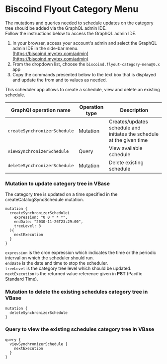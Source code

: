 # Biscoind Flyout Category Menu

The mutations and queries needed to schedule updates on the category tree should be added via the GraphQL admin IDE.  
Follow the instructions below to access the GraphQL admin IDE.  

1. In your browser, access your account's admin and select the GraphQL admin IDE in the side-bar menu.  
[https://biscoind.myvtex.com/admin](https://biscoind.myvtex.com/admin)  
2. From the dropdown list, choose the `biscoind.flyout-category-menu@0.x` app 
3. Copy the commands presented below to the text box that is displayed and update the from and to values as needed.  

This scheduler app allows to create a schedule, view and delete an existing schedule.  

| GraphQl operation name | Operation type |Description|
| ------------------- | ----------- | ----------|
| `createSynchronizerSchedule` |Mutation |Creates/updates schedule and initiates the schedule at the given time|
| `viewSynchronizerSchedule` |Query|View available schedule|
| `deleteSynchronizerSchedule`|Mutation| Delete existing schedule |

### Mutation to update category tree in VBase 

The category tree is updated on a time specified in the createCatalogSyncSchedule mutation.  

```
mutation {
  createSynchronizerSchedule(
    expression: "0 0 * * *",
    endDate: "2030-11-26T23:29:00",
    treeLevel: 3
  ){
    nextExecution
  }
}
```
`expression` is the cron expression which indicates the time or the periodic interval on which the scheduler should 
run.  
`endDate` is the date and time to stop the scheduler.  
`treeLevel` is the category tree level which should be updated.  
`nextExecution` is the returned value reference given in **PST** (Pacific Standard Time).

### Mutation to delete the existing schedules category tree in VBase

```
mutation {
  deleteSynchronizerSchedule
}
```

### Query to view the existing schedules category tree in VBase

```
query {
  viewSynchronizerSchedule {
    nextExecution
  }
}

```
